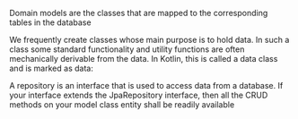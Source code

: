 Domain models are the classes that are mapped to the corresponding tables in the database 

We frequently create classes whose main purpose is to hold data. In such a class some standard functionality and utility functions are often mechanically derivable from the data. In Kotlin, this is called a data class and is marked as data:


A repository is an interface that is used to access data from a database. If your interface extends the 
JpaRepository interface, then all the CRUD methods on your model class entity shall be readily available

